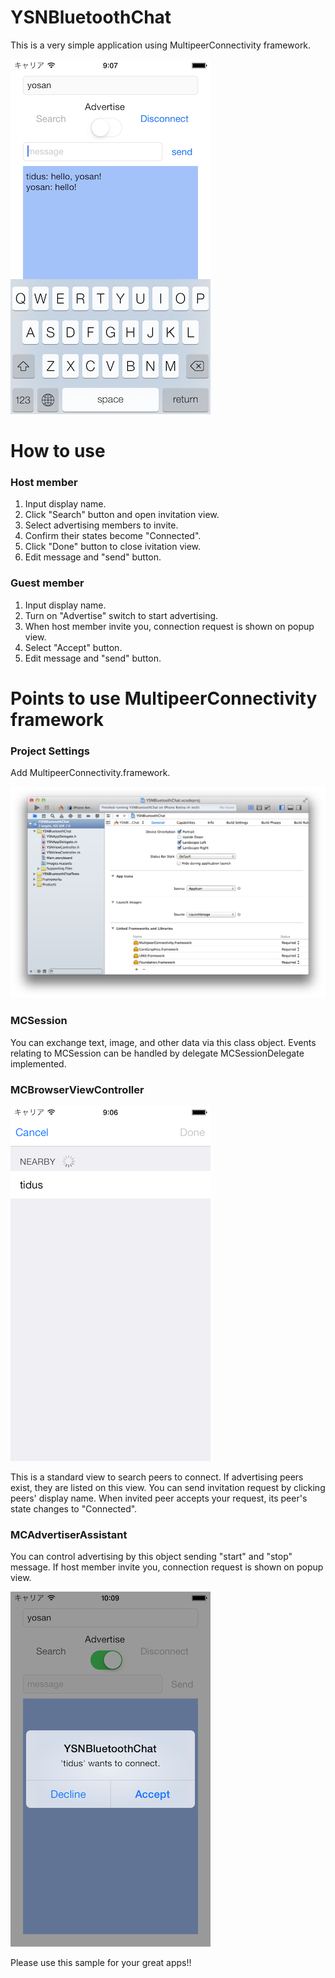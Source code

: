 YSNBluetoothChat
================

This is a very simple application using MultipeerConnectivity framework.

![Application Screen](./screenshots/application_screen.png "Application Screen")

# How to use

### Host member

1. Input display name.
2. Click "Search" button and open invitation view.
3. Select advertising members to invite.
4. Confirm their states become "Connected".
5. Click "Done" button to close ivitation view.
6. Edit message and "send" button.

### Guest member

1. Input display name.
2. Turn on "Advertise" switch to start advertising.
3. When host member invite you, connection request is shown on popup view.
4. Select "Accept" button.
5. Edit message and "send" button.


# Points to use MultipeerConnectivity framework

### Project Settings

Add MultipeerConnectivity.framework.

![Xcode Settings](./screenshots/add_multipeerconnectivityframework.png "Xcode Settings")

### MCSession

You can exchange text, image, and other data via this class object.
Events relating to MCSession can be handled by delegate MCSessionDelegate implemented.

### MCBrowserViewController

![MCBrowserViewController](./screenshots/browser_screen.png "MCBrowserViewController")

This is a standard view to search peers to connect.
If advertising peers exist, they are listed on this view.
You can send invitation request by clicking peers' display name.
When invited peer accepts your request, its peer's state changes to "Connected".

### MCAdvertiserAssistant

You can control advertising by this object sending "start" and "stop" message.
If host member invite you, connection request is shown on popup view.

![MCAdvertiserAssistant](./screenshots/request_popup.png "MCAdvertiserAssistant")

Please use this sample for your great apps!!
